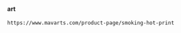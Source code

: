 #### art
`https://www.mavarts.com/product-page/smoking-hot-print`  

<!-- 美女图 -->
<!-- ![image](https://user-images.githubusercontent.com/27692261/189579139-9cb05755-ae0f-499a-9008-71be6ba07e21.png) -->
<!-- 配股 https://weibo.com/2188093987/M5HfyrXy3 -->
<!-- <img width="492" alt="image" src="https://user-images.githubusercontent.com/27692261/190317620-2fb25804-c484-4bb1-a5a1-13ce732a1817.png"> -->
<!-- https://instant.lvv2.com/html/d9c88783ca4e625219dc6c8434ff7814.html -->

<!-- 化钱咒 -->
<!-- ![image](https://user-images.githubusercontent.com/27692261/190537418-cdfd4211-8728-4b90-ad71-db1550ce6e38.png) -->

<!-- 山人怒喷印花税 -->
<!-- <img width="507" alt="image" src="https://user-images.githubusercontent.com/27692261/190561380-c7480ee3-b992-4c22-8f45-2cf32fdc890b.png"> -->
<!-- 人生成长 -->
<!-- https://wx2.sinaimg.cn/mw2000/798c7fafgy1h68rbp5zmcj20f07df4hf.jpg -->
<!-- ![image](https://user-images.githubusercontent.com/27692261/191159844-f43be4db-f082-49b7-bb6b-8d93c48b6e8f.png) -->

<!-- 人生缺陷 需要改进 -->
<!-- <img width="774" alt="image" src="https://user-images.githubusercontent.com/27692261/191206271-b38e1cd6-759c-4c66-86ca-739c8f0f81fd.png">
 -->
<!-- 美女腰 -->
 <!-- ![image](https://user-images.githubusercontent.com/27692261/191929363-88ecd8e7-d0db-4798-a5fc-7041a7b0a146.png) -->

<!-- 八部金刚功 评论 -->
<!-- <img width="514" alt="image" src="https://user-images.githubusercontent.com/27692261/191932754-b58d3fa9-40dd-47a9-a91c-5750c3b97014.png">
 -->
